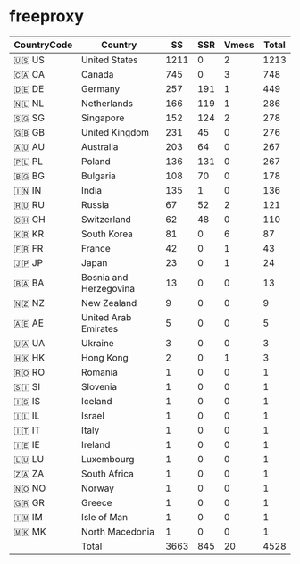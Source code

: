 # freeproxy

|CountryCode|Country|SS|SSR|Vmess|Total|
|  ----  | ----  |  ----  | ----  |  ----  | ----  |
|🇺🇸 US|United States|1211|0|2|1213|
|🇨🇦 CA|Canada|745|0|3|748|
|🇩🇪 DE|Germany|257|191|1|449|
|🇳🇱 NL|Netherlands|166|119|1|286|
|🇸🇬 SG|Singapore|152|124|2|278|
|🇬🇧 GB|United Kingdom|231|45|0|276|
|🇦🇺 AU|Australia|203|64|0|267|
|🇵🇱 PL|Poland|136|131|0|267|
|🇧🇬 BG|Bulgaria|108|70|0|178|
|🇮🇳 IN|India|135|1|0|136|
|🇷🇺 RU|Russia|67|52|2|121|
|🇨🇭 CH|Switzerland|62|48|0|110|
|🇰🇷 KR|South Korea|81|0|6|87|
|🇫🇷 FR|France|42|0|1|43|
|🇯🇵 JP|Japan|23|0|1|24|
|🇧🇦 BA|Bosnia and Herzegovina|13|0|0|13|
|🇳🇿 NZ|New Zealand|9|0|0|9|
|🇦🇪 AE|United Arab Emirates|5|0|0|5|
|🇺🇦 UA|Ukraine|3|0|0|3|
|🇭🇰 HK|Hong Kong|2|0|1|3|
|🇷🇴 RO|Romania|1|0|0|1|
|🇸🇮 SI|Slovenia|1|0|0|1|
|🇮🇸 IS|Iceland|1|0|0|1|
|🇮🇱 IL|Israel|1|0|0|1|
|🇮🇹 IT|Italy|1|0|0|1|
|🇮🇪 IE|Ireland|1|0|0|1|
|🇱🇺 LU|Luxembourg|1|0|0|1|
|🇿🇦 ZA|South Africa|1|0|0|1|
|🇳🇴 NO|Norway|1|0|0|1|
|🇬🇷 GR|Greece|1|0|0|1|
|🇮🇲 IM|Isle of Man|1|0|0|1|
|🇲🇰 MK|North Macedonia|1|0|0|1|
||Total|3663|845|20|4528|

